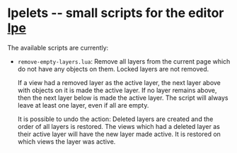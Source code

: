 # Ipelets -- small scripts for the editor [Ipe](https://ipe.otfried.org/)

The available scripts are currently:

-   `remove-empty-layers.lua`:
    Remove all layers from the current page which do not have any objects on them.
    Locked layers are not removed.
    
    If a view had a removed layer as the active layer, the next layer above with objects on it is made the active layer.
    If no layer remains above, then the next layer below is made the active layer.
    The script will always leave at least one layer, even if all are empty.

    It is possible to undo the action:
    Deleted layers are created and the order of all layers is restored.
    The views which had a deleted layer as their active layer will have the new layer made active.
    It is restored on which views the layer was active.
